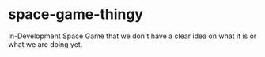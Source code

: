 # space-game-thingy
In-Development Space Game that we don't have a clear idea on what it is or what we are doing yet.
